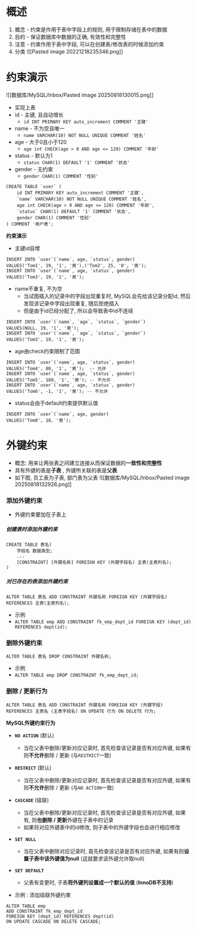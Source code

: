 # 概述

1. 概念 - 约束是作用于表中字段上的规则, 用于限制存储在表中的数据
2. 目的 - 保证数据库中数据的正确, 有效性和完整性
3. 注意 - 约束作用于表中字段,  可以在创建表/修改表的时候添加约束
4. 分类
![[Pasted image 20221218235346.png]]

# 约束演示

![[数据库/MySQL/Inbox/Pasted image 20250818130015.png]]
- 实现上表
- id - 主键, 且自动增长
	- `id INT PRIMARY KEY auto_increment COMMENT '主键'`
- name - 不为空且唯一
	- `name VARCHAR(10) NOT NULL UNIQUE COMMENT '姓名'`
- age - 大于0且小于120
	- `age int CHECK(age > 0 AND age <= 120) COMMENT '年龄'`
- status - 默认为1
	- `status CHAR(1) DEFAULT '1' COMMENT '状态'`
- gender - 无约束
	- `gender CHAR(1) COMMENT '性别'`
```mysql
CREATE TABLE `user` (
	id INT PRIMARY KEY auto_increment COMMENT '主键',
	`name` VARCHAR(10) NOT NULL UNIQUE COMMENT '姓名',
	age int CHECK(age > 0 AND age <= 120) COMMENT '年龄',
	`status` CHAR(1) DEFAULT '1' COMMENT '状态',
	gender CHAR(1) COMMENT '性别'
) COMMENT '用户表';
```

**约束演示**
- 主键id自增
```mysql
INSERT INTO `user`(`name`, age, `status`, gender) 
VALUES('Tom1', 19, '1', '男'),('Tom2', 25, '0', '男');
INSERT INTO `user`(`name`, age, `status`, gender) 
VALUES('Tom3', 19, '1', '男');
```
- name不重复, 不为空
	- 当试图插入的记录中的字段出现重复时, MySQL会先给该记录分配id, 然后发现该记录中字段出现重复, 随后拒绝插入
	- 但是由于id已经分配了, 所以会导致表中id不连续
```mysql
INSERT INTO `user`(`name`, `age`, `status`, `gender`)  
VALUES(NULL, 19, '1', '男');
INSERT INTO `user`(`name`, `age`, `status`, `gender`) 
VALUES('Tom3', 19, '1', '男');
```
- age由check约束限制了范围
```mysql
INSERT INTO `user`(`name`, age, `status`, gender)  
VALUES('Tom4', 80, '1', '男');  -- 允许
INSERT INTO `user`(`name`, age, `status`, gender)  
VALUES('Tom5', 180, '1', '男'); -- 不允许
INSERT INTO `user`(`name`, age, `status`, gender)  
VALUES('Tom6', -1, '1', '男'); -- 不允许
```
- status会由于default约束提供默认值
```mysql
INSERT INTO `user`(`name`, age, gender)  
VALUES('Tom8', 18, '男');
```

# 外键约束

- 概念: 用来让两张表之间建立连接从而保证数据的**一致性和完整性**
- 具有外键的表是**子表** , 外键所关联的表是**父表**
- 如下图, 员工表为子表, 部门表为父表
![[数据库/MySQL/Inbox/Pasted image 20250818132926.png]]

### 添加外键约束
- 外键约束要加在子表上

##### 创建表时添加外键约束
```mysql
CREATE TABLE 表名(
	字段名 数据类型;
	...
	[CONSTRAINT] [外键名称] FOREIGN KEY (外键字段名) 主表(主表列名);
)
```

##### 对已存在的表添加外键约束
```MYSQL
ALTER TABLE 表名 ADD CONSTRAINT 外键名称 FOREIGN KEY (外键字段名) REFERENCES 主表(主表列名);
```
- 示例
- `ALTER TABLE emp ADD CONSTRAINT fk_emp_dept_id FOREIGN KEY (dept_id) REFERENCES dept(id);`

### 删除外键约束

```MYSQL
ALTER TABLE 表名 DROP CONSTRAINT 外键名称;
```
- 示例
- `ALTER TABLE emp DROP CONSTRAINT fk_emp_dept_id;`

### 删除 / 更新行为

```mysql
ALTER TABLE 表名 ADD CONSTRAINT 外键名称 FOREIGN KEY (外键字段) REFERENCES 主表名 (主表字段名) ON UPDATE 行为 ON DELETE 行为;
```

**MySQL外键约束行为**
- **`NO ACTION`** (默认)
	- 当在父表中删除/更新对应记录时, 首先检查该记录是否有对应外键, 如果有则**不允许**删除 / 更新 (与`RESTRICT`一致)
- **`RESTRICT`** (默认)
	- 当在父表中删除/更新对应记录时, 首先检查该记录是否有对应外键, 如果有则**不允许**删除 / 更新 (与`NO ACTION`一致)
- **`CASCADE`** (级联)
	- 当在父表中删除/更新对应记录时, 首先检查该记录是否有对应外键, 如果有, 则**也删除 / 更新**外键在子表中的记录
	- 如果将对应外键表中的id修改, 则子表中的外键字段也会进行相应修改
- **`SET NULL`** 
	- 当在父表中删除对应记录时, 首先检查该记录是否有对应外键, 如果有则**设置子表中该外键值为null** (这就要求该外键允许取null)
- **`SET DEFAULT`** 
	- 父表有变更时, 子表**将外键列设置成一个默认的值** (**InnoDB不支持**)

- 示例 : 添加级联外键约束
```mysql
ALTER TABLE emp 
ADD CONSTRAINT fk_emp_dept_id 
FOREIGN KEY (dept_id) REFERENCES dept(id) 
ON UPDATE CASCADE ON DELETE CASCADE;
```
